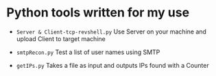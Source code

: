 # Python tools written for my use

- `Server & Client-tcp-revshell.py` Use Server on your machine and upload Client to target machine

- `smtpRecon.py` Test a list of user names using SMTP

- `getIPs.py` Takes a file as input and outputs IPs found with a Counter